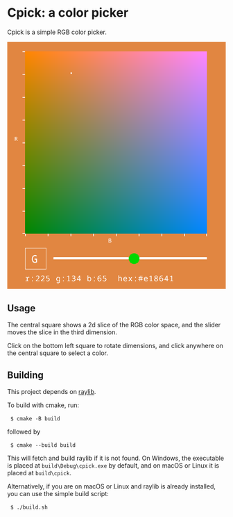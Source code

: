 # Cpick: a color picker

Cpick is a simple RGB color picker.

![screenshot](cpick.png)

Usage
-----
The central square shows a 2d slice of the RGB color space, and the slider
moves the slice in the third dimension. 

Click on the bottom left square to rotate dimensions, and click anywhere on 
the central square to select a color.

Building
--------
This project depends on [raylib](https://github.com/raysan5/raylib).

To build with cmake, run:

     $ cmake -B build

followed by

     $ cmake --build build

This will fetch and build raylib if it is not found. On Windows, the executable is placed at `build\Debug\cpick.exe`
by default, and on macOS or Linux it is placed at `build\cpick`.

Alternatively, if you are on macOS or Linux and raylib is already installed, you can use the simple build script:

     $ ./build.sh
